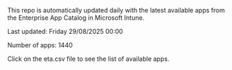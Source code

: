 This repo is automatically updated daily with the latest available apps from the Enterprise App Catalog in Microsoft Intune.

Last updated: Friday 29/08/2025 00:00

Number of apps: 1440

Click on the eta.csv file to see the list of available apps.
